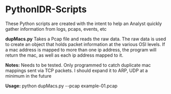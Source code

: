 # PythonIDR-Scripts
These Python scripts are created with the intent to help an Analyst quickly gather information from logs, pcaps, events, etc 

**dupMacs.py**
Takes a Pcap file and reads the raw data. The raw data is used to create an object that holds packet information at the various OSI levels. If a mac address is mapped to more than one ip address, the program will return the mac, as well as each ip address mapped to it.

**Notes:** Needs to be  tested. Only programmed to catch duplicate mac mappings sent via TCP packets. I should expand it to ARP, UDP at a minimum in the future

**Usage:** python dupMacs.py --pcap example-01.pcap 



